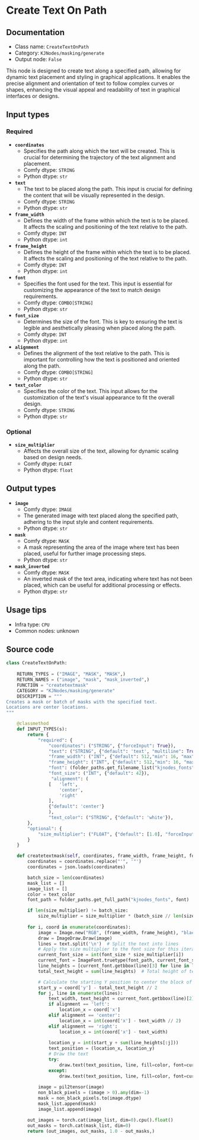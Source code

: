 # Create Text On Path
## Documentation
- Class name: `CreateTextOnPath`
- Category: `KJNodes/masking/generate`
- Output node: `False`

This node is designed to create text along a specified path, allowing for dynamic text placement and styling in graphical applications. It enables the precise alignment and orientation of text to follow complex curves or shapes, enhancing the visual appeal and readability of text in graphical interfaces or designs.
## Input types
### Required
- **`coordinates`**
    - Specifies the path along which the text will be created. This is crucial for determining the trajectory of the text alignment and placement.
    - Comfy dtype: `STRING`
    - Python dtype: `str`
- **`text`**
    - The text to be placed along the path. This input is crucial for defining the content that will be visually represented in the design.
    - Comfy dtype: `STRING`
    - Python dtype: `str`
- **`frame_width`**
    - Defines the width of the frame within which the text is to be placed. It affects the scaling and positioning of the text relative to the path.
    - Comfy dtype: `INT`
    - Python dtype: `int`
- **`frame_height`**
    - Defines the height of the frame within which the text is to be placed. It affects the scaling and positioning of the text relative to the path.
    - Comfy dtype: `INT`
    - Python dtype: `int`
- **`font`**
    - Specifies the font used for the text. This input is essential for customizing the appearance of the text to match design requirements.
    - Comfy dtype: `COMBO[STRING]`
    - Python dtype: `str`
- **`font_size`**
    - Determines the size of the font. This is key to ensuring the text is legible and aesthetically pleasing when placed along the path.
    - Comfy dtype: `INT`
    - Python dtype: `int`
- **`alignment`**
    - Defines the alignment of the text relative to the path. This is important for controlling how the text is positioned and oriented along the path.
    - Comfy dtype: `COMBO[STRING]`
    - Python dtype: `str`
- **`text_color`**
    - Specifies the color of the text. This input allows for the customization of the text's visual appearance to fit the overall design.
    - Comfy dtype: `STRING`
    - Python dtype: `str`
### Optional
- **`size_multiplier`**
    - Affects the overall size of the text, allowing for dynamic scaling based on design needs.
    - Comfy dtype: `FLOAT`
    - Python dtype: `float`
## Output types
- **`image`**
    - Comfy dtype: `IMAGE`
    - The generated image with text placed along the specified path, adhering to the input style and content requirements.
    - Python dtype: `str`
- **`mask`**
    - Comfy dtype: `MASK`
    - A mask representing the area of the image where text has been placed, useful for further image processing steps.
    - Python dtype: `str`
- **`mask_inverted`**
    - Comfy dtype: `MASK`
    - An inverted mask of the text area, indicating where text has not been placed, which can be useful for additional processing or effects.
    - Python dtype: `str`
## Usage tips
- Infra type: `CPU`
- Common nodes: unknown


## Source code
```python
class CreateTextOnPath:
    
    RETURN_TYPES = ("IMAGE", "MASK", "MASK",)
    RETURN_NAMES = ("image", "mask", "mask_inverted",)
    FUNCTION = "createtextmask"
    CATEGORY = "KJNodes/masking/generate"
    DESCRIPTION = """
Creates a mask or batch of masks with the specified text.  
Locations are center locations.  
"""

    @classmethod
    def INPUT_TYPES(s):
        return {
            "required": {
                "coordinates": ("STRING", {"forceInput": True}),
                "text": ("STRING", {"default": 'text', "multiline": True}),
                "frame_width": ("INT", {"default": 512,"min": 16, "max": 4096, "step": 1}),
                "frame_height": ("INT", {"default": 512,"min": 16, "max": 4096, "step": 1}),
                "font": (folder_paths.get_filename_list("kjnodes_fonts"), ),
                "font_size": ("INT", {"default": 42}),
                 "alignment": (
                [   'left',
                    'center',
                    'right'
                ],
                {"default": 'center'}
                ),
                "text_color": ("STRING", {"default": 'white'}),
        },
        "optional": {
            "size_multiplier": ("FLOAT", {"default": [1.0], "forceInput": True}),
        }
    } 

    def createtextmask(self, coordinates, frame_width, frame_height, font, font_size, text, text_color, alignment, size_multiplier=[1.0]):
        coordinates = coordinates.replace("'", '"')
        coordinates = json.loads(coordinates)

        batch_size = len(coordinates)
        mask_list = []
        image_list = []
        color = text_color
        font_path = folder_paths.get_full_path("kjnodes_fonts", font)

        if len(size_multiplier) != batch_size:
            size_multiplier = size_multiplier * (batch_size // len(size_multiplier)) + size_multiplier[:batch_size % len(size_multiplier)]
        
        for i, coord in enumerate(coordinates):
            image = Image.new("RGB", (frame_width, frame_height), "black")
            draw = ImageDraw.Draw(image)
            lines = text.split('\n')  # Split the text into lines
            # Apply the size multiplier to the font size for this iteration
            current_font_size = int(font_size * size_multiplier[i])
            current_font = ImageFont.truetype(font_path, current_font_size)
            line_heights = [current_font.getbbox(line)[3] for line in lines]  # List of line heights
            total_text_height = sum(line_heights)  # Total height of text block

            # Calculate the starting Y position to center the block of text
            start_y = coord['y'] - total_text_height // 2
            for j, line in enumerate(lines):
                text_width, text_height = current_font.getbbox(line)[2], line_heights[j]
                if alignment == 'left':
                    location_x = coord['x']
                elif alignment == 'center':
                    location_x = int(coord['x'] - text_width // 2)
                elif alignment == 'right':
                    location_x = int(coord['x'] - text_width)
                
                location_y = int(start_y + sum(line_heights[:j]))
                text_position = (location_x, location_y)
                # Draw the text
                try:
                    draw.text(text_position, line, fill=color, font=current_font, features=['-liga'])
                except:
                    draw.text(text_position, line, fill=color, font=current_font)
            
            image = pil2tensor(image)
            non_black_pixels = (image > 0).any(dim=-1)
            mask = non_black_pixels.to(image.dtype)
            mask_list.append(mask)
            image_list.append(image)

        out_images = torch.cat(image_list, dim=0).cpu().float()
        out_masks = torch.cat(mask_list, dim=0)
        return (out_images, out_masks, 1.0 - out_masks,)

```
